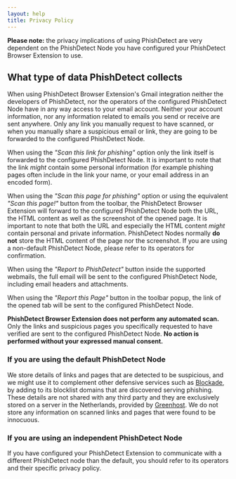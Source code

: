 ```yaml
---
layout: help
title: Privacy Policy
---
```


**Please note:** the privacy implications of using PhishDetect are very dependent on the PhishDetect Node you have configured your PhishDetect Browser Extension to use.

## What type of data PhishDetect collects

When using PhishDetect Browser Extension's Gmail integration neither the developers of PhishDetect, nor the operators of the configured PhishDetect Node have in any way access to your email account. Neither your account information, nor any information related to emails you send or receive are sent anywhere. Only any link you manually request to have scanned, or when you manually share a suspicious email or link, they are going to be forwarded to the configured PhishDetect Node.

When using the *"Scan this link for phishing"* option only the link itself is forwarded to the configured PhishDetect Node. It is important to note that the link *might* contain some personal information (for example phishing pages often include in the link your name, or your email address in an encoded form).

When using the *"Scan this page for phishing"* option or using the equivalent *"Scan this page!"* button from the toolbar, the PhishDetect Browser Extension will forward to the configured PhishDetect Node both the URL, the HTML content as well as the screenshot of the opened page. It is important to note that both the URL and especially the HTML content *might* contain personal and private information. PhishDetect Nodes normally **do not** store the HTML content of the page nor the screenshot. If you are using a non-default PhishDetect Node, please refer to its operators for confirmation.

When using the *"Report to PhishDetect"* button inside the supported webmails, the full email will be sent to the configured PhishDetect Node, including email headers and attachments.

When using the *"Report this Page"* button in the toolbar popup, the link of the opened tab will be sent to the configured PhishDetect Node.

**PhishDetect Browser Extension does not perform any automated scan.** Only the links and suspicious pages you specifically requested to have verified are sent to the configured PhishDetect Node. **No action is performed without your expressed manual consent.**

### If you are using the default PhishDetect Node

We store details of links and pages that are detected to be suspicious, and we might use it to complement other defensive services such as [Blockade](https://securitywithoutborders.org/tools/blockade.html), by adding to its blocklist domains that are discovered serving phishing. These details are not shared with any third party and they are exclusively stored on a server in the Netherlands, provided by [Greenhost](https://greenhost.net). We do not store any information on scanned links and pages that were found to be innocuous.

### If you are using an independent PhishDetect Node

If you have configured your PhishDetect Extension to communicate with a different PhishDetect node than the default, you should refer to its operators and their specific privacy policy.
